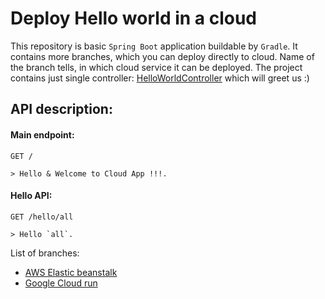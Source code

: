 # Deploy Hello world in a cloud 
This repository is basic `Spring Boot` application buildable by `Gradle`. 
It contains more branches, which you can deploy directly to cloud. Name of the branch tells, in which cloud service it can be deployed.
The project contains just single controller: [HelloWorldController](src/main/java/com/example/demo/HelloWorldController.java) which will greet us :)

## API description:
#### Main endpoint:
```
GET /

> Hello & Welcome to Cloud App !!!.
```
#### Hello API:
```
GET /hello/all

> Hello `all`.
```

List of branches:
- [AWS Elastic beanstalk](lspalek/hello-world-in-cloud/tree/aws-elastic-beanstalk)
- [Google Cloud run](lspalek/hello-world-in-cloud/tree/GCP-Cloud-run)
